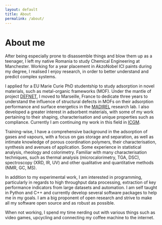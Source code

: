 ```yaml
---
layout: default
title: About
permalink: /about/
---
```



# About me

After being especially prone to disassemble things and blow them up as a teenager, I left
my native Romania to study Chemical Engineering at Manchester. Working for a year
placement in AkzoNobel ICI paints during my degree, I realised I enjoy research, in order
to better understand and predict complex systems.

I applied for a EU Marie Curie PhD studentship to study adsorption in novel materials,
such as metal-organic frameworks (MOF). Under the mantle of project [DEFNET](http://www.defnet-etn.eu/),
I moved to Marseille, France to dedicate three years to understand the influence of
structural defects in MOFs on their adsorption performance and surface energetics in the [MADIREL](http://madirel.univ-amu.fr/node/99)
research lab. I also developed a greater interest in adsorbent materials, with some of my
work pertaining to their shaping, characterisation and unique properties such as
compliance. Currently I am continuing my work in this field in [ICGM](https://www.icgm.fr/damp).

Training-wise, I have a comprehensive background in the adsorption of gases and vapours,
with a focus on gas storage and separation, as well as intimate knowledge of porous
coordination polymers, their characterisation, synthesis and avenues of application. Some
experience in statistical analysis, rheology and colorimetry. Familiar with many
characterisation techniques, such as thermal analysis (microcalorimetry, TGA, DSC),
spectroscopy (XRD, IR, UV) and other qualitative and quantitative methods (NMR, GC, MS).

In addition to my experimental work, I am interested in programming, particularly in
regards to high throughput data processing, extraction of key performance indicators from
large datasets and automation. I am self taught in Python and C++ and currently develop
several software packages to help me in my goals. I am a big proponent of open research
and strive to make all my software open source and as robust as possible.

When not working, I spend my time nerding out with various things such as video games,
upcycling and connecting my coffee machine to the internet.